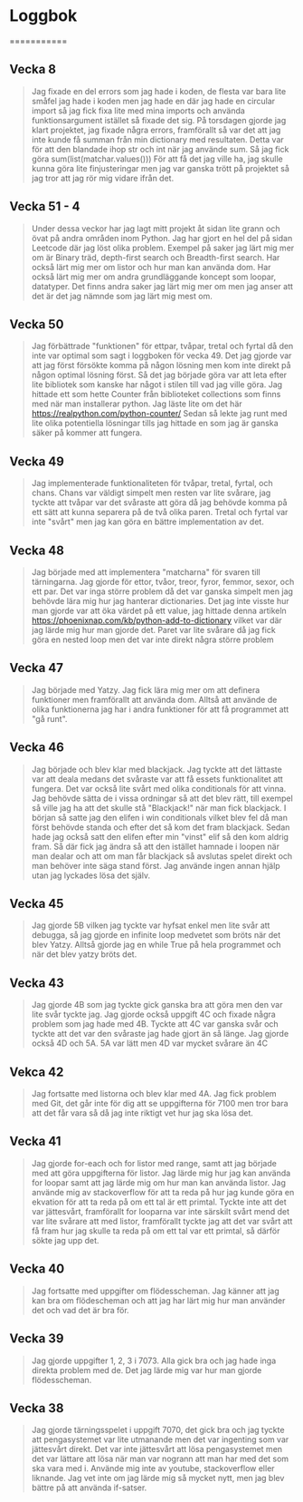 # Loggbok
===========
## Vecka 8
> Jag fixade en del errors som jag hade i koden, de flesta var bara lite småfel jag hade i koden men jag hade en där jag hade en circular import så jag fick fixa lite med mina imports och använda funktionsargument istället så fixade det sig. På torsdagen gjorde jag klart projektet, jag fixade några errors, framförallt så var det att jag inte kunde få summan från min dictionary med resultaten. Detta var för att den blandade ihop str och int när jag använde sum. Så jag fick göra sum(list(matchar.values())) För att få det jag ville ha, jag skulle kunna göra lite finjusteringar men jag var ganska trött på projektet så jag tror att jag rör mig vidare ifrån det.
## Vecka 51 - 4
> Under dessa veckor har jag lagt mitt projekt åt sidan lite grann och övat på andra områden inom Python. Jag har gjort en hel del på sidan Leetcode där jag löst olika problem. Exempel på saker jag lärt mig mer om är Binary träd, depth-first search och Breadth-first search. Har också lärt mig mer om listor och hur man kan använda dom. Har också lärt mig mer om andra grundläggande koncept som loopar, datatyper. Det finns andra saker jag lärt mig mer om men jag anser att det är det jag nämnde som jag lärt mig mest om.
## Vecka 50
> Jag förbättrade "funktionen" för ettpar, tvåpar, tretal och fyrtal då den inte var optimal som sagt i loggboken för vecka 49. Det jag gjorde var att jag först försökte komma på någon lösning men kom inte direkt på någon optimal lösning först. Så det jag började göra var att leta efter lite bibliotek som kanske har något i stilen till vad jag ville göra. Jag hittade ett som hette Counter från biblioteket collections som finns med när man installerar python. Jag läste lite om det här https://realpython.com/python-counter/ Sedan så lekte jag runt med lite olika potentiella lösningar tills jag hittade en som jag är ganska säker på kommer att fungera.

## Vecka 49
> Jag implementerade funktionaliteten för tvåpar, tretal, fyrtal, och chans. Chans var väldigt simpelt men resten var lite svårare, jag tyckte att tvåpar var det svåraste att göra då jag behövde komma på ett sätt att kunna separera på de två olika paren. Tretal och fyrtal var inte "svårt" men jag kan göra en bättre implementation av det.
## Vecka 48
> Jag började med att implementera "matcharna" för svaren till tärningarna. Jag gjorde för ettor, tvåor, treor, fyror, femmor, sexor, och ett par. Det var inga större problem då det var ganska simpelt men jag behövde lära mig hur jag hanterar dictionaries. Det jag inte visste hur man gjorde var att öka värdet på ett value, jag hittade denna artikeln https://phoenixnap.com/kb/python-add-to-dictionary vilket var där jag lärde mig hur man gjorde det. Paret var lite svårare då jag fick göra en nested loop men det var inte direkt några större problem

## Vecka 47
> Jag började med Yatzy. Jag fick lära mig mer om att definera funktioner men framförallt att använda dom. Alltså att använde de olika funktionerna jag har i andra funktioner för att få programmet att "gå runt".
## Vecka 46
> Jag började och blev klar med blackjack. Jag tyckte att det lättaste var att deala medans det svåraste var att få essets funktionalitet att fungera. Det var också lite svårt med olika conditionals för att vinna. Jag behövde sätta de i vissa ordningar så att det blev rätt, till exempel så ville jag ha att det skulle stå "Blackjack!" när man fick blackjack. I början så satte jag den elifen i win conditionals vilket blev fel då man först behövde standa och efter det så kom det fram blackjack. Sedan hade jag också satt den elifen efter min "vinst" elif så den kom aldrig fram. Så där fick jag ändra så att den istället hamnade i loopen när man dealar och att om man får blackjack så avslutas spelet direkt och man behöver inte säga stand först. Jag använde ingen annan hjälp utan jag lyckades lösa det själv.

## Vecka 45
> Jag gjorde 5B vilken jag tyckte var hyfsat enkel men lite svår att debugga, så jag gjorde en infinite loop medvetet som bröts när det blev Yatzy. Alltså gjorde jag en while True på hela programmet och när det blev yatzy bröts det.

## Vecka 43
> Jag gjorde 4B som jag tyckte gick ganska bra att göra men den var lite svår tyckte jag. Jag gjorde också uppgift 4C och fixade några problem som jag hade med 4B. Tyckte att 4C var ganska svår och tyckte att det var den svåraste jag hade gjort än så länge. Jag gjorde också 4D och 5A. 5A var lätt men 4D var mycket svårare än 4C

## Vekca 42
> Jag fortsatte med listorna och blev klar med 4A. Jag fick problem med Git, det går inte för dig att se uppgifterna för 7100 men tror bara att det får vara så då jag inte riktigt vet hur jag ska lösa det.

## Vecka 41
> Jag gjorde for-each och for listor med range, samt att jag började med att göra uppgifterna för listor.
> Jag lärde mig hur jag kan använda for loopar samt att jag lärde mig om hur man kan använda listor.
> Jag använde mig av stackoverflow för att ta reda på hur jag kunde göra en ekvation för att ta reda på om ett tal är ett primtal.
> Tyckte inte att det var jättesvårt, framförallt for looparna var inte särskilt svårt mend det var lite svårare att med listor, framförallt tyckte jag att det var svårt att få fram hur jag skulle ta reda på om ett tal var ett primtal, så därför sökte jag upp det.

## Vecka 40
> Jag fortsatte med uppgifter om flödesscheman.
> Jag känner att jag kan bra om flödescheman och att jag har lärt mig hur man använder det och vad det är bra för.

## Vecka 39
> Jag gjorde uppgifter 1, 2, 3 i 7073. Alla gick bra och jag hade inga direkta problem med de. Det jag lärde mig var hur man gjorde flödesscheman.


## Vecka 38
> Jag gjorde tärningsspelet i uppgift 7070, det gick bra och jag tyckte att pengasystemet var lite utmanande men det var ingenting som var jättesvårt direkt. Det var inte jättesvårt att lösa pengasystemet men det var lättare att lösa när man var nogrann att man har med det som ska vara med i.
> Använde mig inte av youtube, stackoverflow eller liknande.
> Jag vet inte om jag lärde mig så mycket nytt, men jag blev bättre på att använda if-satser.
